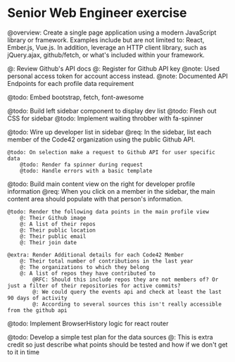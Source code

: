 
# Senior Web Engineer exercise

@overview: Create a single page application using a modern JavaScript library or
framework. Examples include but are not limited to: React, Ember.js, Vue.js. In
addition, leverage an HTTP client library, such as jQuery.ajax, github/fetch, or
what's included within your framework.

@: Review Github's API docs
@: Register for Github API key
@note: Used personal access token for account access instead.
@note: Documented API Endpoints for each profile data requirement

@todo: Embed bootstrap, fetch, font-awesome

@todo: Build left sidebar component to display dev list
    @todo: Flesh out CSS for sidebar
    @todo: Implement waiting throbber with fa-spinner
    
@todo: Wire up developer list in sidebar
    @req: In the sidebar, list each member of the Code42 organization using the public Github API.

    @todo: On selection make a request to Github API for user specific data
        @todo: Render fa spinner during request
        @todo: Handle errors with a basic template

@todo: Build main content view on the right for developer profile information
    @req: When you click on a member in the sidebar, the main content area should populate with that person's information.

    @todo: Render the following data points in the main profile view
        @: Their Github image
        @: A list of their repos
        @: Their public location
        @: Their public email
        @: Their join date

    @extra: Render Additional details for each Code42 Member
        @: Their total number of contributions in the last year
        @: The organizations to which they belong
        @: A list of repos they have contributed to
            @RFC: Should this include repos they are not members of? Or just a filter of their repositories for active commits?
            @: We could query the events api and check at least the last 90 days of activity
            @: According to several sources this isn't really accessible from the github api

@todo: Implement BrowserHistory logic for react router

@todo: Develop a simple test plan for the data sources
    @: This is extra credit so just describe what points should be tested and how if we don't get to it in time
